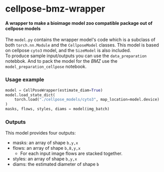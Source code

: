 # cellpose-bmz-wrapper
#### A wrapper to make a bioimage model zoo compatible package out of cellpose models  

The `model.py` contains the wrapper model's code which is a subclass of both `torch.nn.Module` and the `CellposeModel` classes. This model is based on cellpose `cyto3` model, and the `SizeModel` is also included.  
To produce sample input/outputs you can use the `data_preparation` notebbok. And to pack the model for the _BMZ_ use the `model_preparation_cellpose` notebook.

### Usage example
```python
model = CellPoseWrapper(estimate_diam=True)
model.load_state_dict(
    torch.load("./cellpose_models/cyto3", map_location=model.device)
)
masks, flows, styles, diams = model(img_batch)
```

### Outputs
This model provides four outputs:
- masks: an array of shape `b,y,x`
- flows: an array of shape `b,8,y,x`
    - For each input image flows are stacked together.
- styles: an array of shape `b,y,x`
- diams: the estimated diameter of shape `b`
